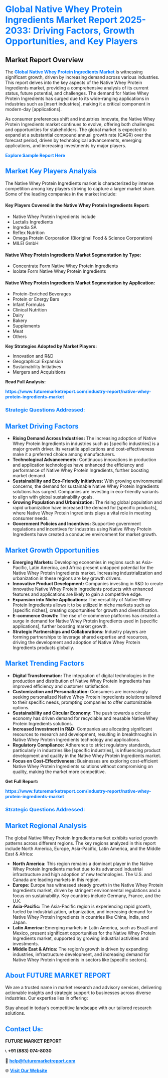 <h1 style="color: #007BFF;">Global Native Whey Protein Ingredients Market Report 2025-2033: Driving Factors, Growth Opportunities, and Key Players</h1>

<section id="overview">
<h2>Market Report Overview</h2>
<p>The <a href="https://www.futuremarketreport.com/industry-report/native-whey-protein-ingredients-market" style="color: #007BFF; text-decoration: none;"><strong>Global Native Whey Protein Ingredients Market</strong></a> is witnessing significant growth, driven by increasing demand across various industries. This report delves into the key aspects of the Native Whey Protein Ingredients market, providing a comprehensive analysis of its current status, future potential, and challenges. The demand for Native Whey Protein Ingredients has surged due to its wide-ranging applications in industries such as [insert industries], making it a critical component in modern-day [applications].</p>
<p>As consumer preferences shift and industries innovate, the Native Whey Protein Ingredients market continues to evolve, offering both challenges and opportunities for stakeholders. The global market is expected to expand at a substantial compound annual growth rate (CAGR) over the forecast period, driven by technological advancements, emerging applications, and increasing investments by major players.</p>
</section>

<section id="overview">
<p><a href="https://www.futuremarketreport.com/request-sample/reportId=99079" style="color: #007BFF; text-decoration: none;"><strong>Explore Sample Report Here</strong></a></p>
</section>

<section id="key-players">
<h2 style="color: #007BFF;">Market Key Players Analysis</h2>
<p>The Native Whey Protein Ingredients market is characterized by intense competition among key players striving to capture a larger market share. Some of the leading companies in the market include:</p>
<h4>Key Players Covered in the Native Whey Protein Ingredients Report:</h4>
<ul><li>Native Whey Protein Ingredients include</li><li>Lactalis Ingredients</li><li>Ingredia SA</li><li>Reflex Nutrition</li><li>Omega Protein Corporation (Bioriginal Food &amp; Science Corporation)</li><li>MILEI GmbH</li></ul>
<h4>Native Whey Protein Ingredients Market Segmentation by Type:</h4>
<ul><li>Concentrate Form Native Whey Protein Ingredients</li><li>Isolate Form Native Whey Protein Ingredients</li></ul>

<h4>Native Whey Protein Ingredients Market Segmentation by Application:</h4>
<ul><li>Protein-Enriched Beverages</li><li>Protein or Energy Bars</li><li>Infant Formulas</li><li>Clinical Nutrition</li><li>Dairy</li><li>Bakery</li><li>Supplements</li><li>Meat</li><li>Others</li></ul>
<p><strong>Key Strategies Adopted by Market Players:</strong></p>
<ul>
<li>Innovation and R&D</li>
<li>Geographical Expansion</li>
<li>Sustainability Initiatives</li>
<li>Mergers and Acquisitions</li>
</ul>
</section>

<section>
<p><strong>Read Full Analysis: </strong></p><a href="https://www.futuremarketreport.com/industry-report/native-whey-protein-ingredients-market" style="color: #007BFF; text-decoration: none;"><strong>https://www.futuremarketreport.com/industry-report/native-whey-protein-ingredients-market</strong></a>
<h3 style="color: #007BFF;">Strategic Questions Addressed:</h3>
</section>

<section id="driving-factors">
<h2 style="color: #007BFF;">Market Driving Factors</h2>
<ul>
<li><strong>Rising Demand Across Industries:</strong> The increasing adoption of Native Whey Protein Ingredients in industries such as [specific industries] is a major growth driver. Its versatile applications and cost-effectiveness make it a preferred choice among manufacturers.</li>
<li><strong>Technological Advancements:</strong> Continuous innovations in production and application technologies have enhanced the efficiency and performance of Native Whey Protein Ingredients, further boosting market demand.</li>
<li><strong>Sustainability and Eco-Friendly Initiatives:</strong> With growing environmental concerns, the demand for sustainable Native Whey Protein Ingredients solutions has surged. Companies are investing in eco-friendly variants to align with global sustainability goals.</li>
<li><strong>Growing Population and Urbanization:</strong> The rising global population and rapid urbanization have increased the demand for [specific products], where Native Whey Protein Ingredients plays a vital role in meeting consumer needs.</li>
<li><strong>Government Policies and Incentives:</strong> Supportive government regulations and incentives for industries using Native Whey Protein Ingredients have created a conducive environment for market growth.</li>
</ul>
</section>

<section id="growth-opportunities">
<h2 style="color: #007BFF;">Market Growth Opportunities</h2>
<ul>
<li><strong>Emerging Markets:</strong> Developing economies in regions such as Asia-Pacific, Latin America, and Africa present untapped potential for the Native Whey Protein Ingredients market. Increasing industrialization and urbanization in these regions are key growth drivers.</li>
<li><strong>Innovative Product Development:</strong> Companies investing in R&D to create innovative Native Whey Protein Ingredients products with enhanced features and applications are likely to gain a competitive edge.</li>
<li><strong>Expansion into Niche Applications:</strong> The versatility of Native Whey Protein Ingredients allows it to be utilized in niche markets such as [specific niches], creating opportunities for growth and diversification.</li>
<li><strong>E-commerce Growth:</strong> The rise of e-commerce platforms has created a surge in demand for Native Whey Protein Ingredients used in [specific applications], further boosting market growth.</li>
<li><strong>Strategic Partnerships and Collaborations:</strong> Industry players are forming partnerships to leverage shared expertise and resources, driving the development and adoption of Native Whey Protein Ingredients products globally.</li>
</ul>
</section>

<section id="trending-factors">
<h2 style="color: #007BFF;">Market Trending Factors</h2>
<ul>
<li><strong>Digital Transformation:</strong> The integration of digital technologies in the production and distribution of Native Whey Protein Ingredients has improved efficiency and customer satisfaction.</li>
<li><strong>Customization and Personalization:</strong> Consumers are increasingly seeking personalized Native Whey Protein Ingredients solutions tailored to their specific needs, prompting companies to offer customizable options.</li>
<li><strong>Sustainability and Circular Economy:</strong> The push towards a circular economy has driven demand for recyclable and reusable Native Whey Protein Ingredients solutions.</li>
<li><strong>Increased Investment in R&D:</strong> Companies are allocating significant resources to research and development, resulting in breakthroughs in Native Whey Protein Ingredients technology and applications.</li>
<li><strong>Regulatory Compliance:</strong> Adherence to strict regulatory standards, particularly in industries like [specific industries], is influencing product development and quality in the Native Whey Protein Ingredients market.</li>
<li><strong>Focus on Cost-Effectiveness:</strong> Businesses are exploring cost-efficient Native Whey Protein Ingredients solutions without compromising on quality, making the market more competitive.</li>
</ul>
</section>

<section>
<p><strong>Get Full Report: </strong></p><a href="https://www.futuremarketreport.com/industry-report/native-whey-protein-ingredients-market" style="color: #007BFF; text-decoration: none;"><strong>https://www.futuremarketreport.com/industry-report/native-whey-protein-ingredients-market</strong></a>
<h3 style="color: #007BFF;">Strategic Questions Addressed:</h3>
</section>


<section id="regional-analysis">
<h2 style="color: #007BFF;">Market Regional Analysis</h2>
<p>The global Native Whey Protein Ingredients market exhibits varied growth patterns across different regions. The key regions analyzed in this report include North America, Europe, Asia-Pacific, Latin America, and the Middle East & Africa:</p>
<ul>
<li><strong>North America:</strong> This region remains a dominant player in the Native Whey Protein Ingredients market due to its advanced industrial infrastructure and high adoption of new technologies. The U.S. and Canada are leading markets in this region.</li>
<li><strong>Europe:</strong> Europe has witnessed steady growth in the Native Whey Protein Ingredients market, driven by stringent environmental regulations and a focus on sustainability. Key countries include Germany, France, and the U.K.</li>
<li><strong>Asia-Pacific:</strong> The Asia-Pacific region is experiencing rapid growth, fueled by industrialization, urbanization, and increasing demand for Native Whey Protein Ingredients in countries like China, India, and Japan.</li>
<li><strong>Latin America:</strong> Emerging markets in Latin America, such as Brazil and Mexico, present significant opportunities for the Native Whey Protein Ingredients market, supported by growing industrial activities and investments.</li>
<li><strong>Middle East & Africa:</strong> The region’s growth is driven by expanding industries, infrastructure development, and increasing demand for Native Whey Protein Ingredients in sectors like [specific sectors].</li>
</ul>
</section>

<footer>
<h2 style="color: #007BFF;">About FUTURE MARKET REPORT</h2>
<p>We are a trusted name in market research and advisory services, delivering actionable insights and strategic support to businesses across diverse industries. Our expertise lies in offering:</p>

<p>Stay ahead in today’s competitive landscape with our tailored research solutions.</p>

<h2 style="color: #007BFF;">Contact Us:</h2>
<p><strong>FUTURE MARKET REPORT</strong></p>
<p>📞 <strong>+91 (883) 074-8030</strong></p>
<p>📧 <strong><a href="mailto:help@futuremarketreport.com" style="color: #007BFF;">help@futuremarketreport.com</a></strong></p>
<p>🌐 <strong><a href="https://www.futuremarketreport.com/" style="color: #007BFF;">Visit Our Website</a></strong></p>
</footer>